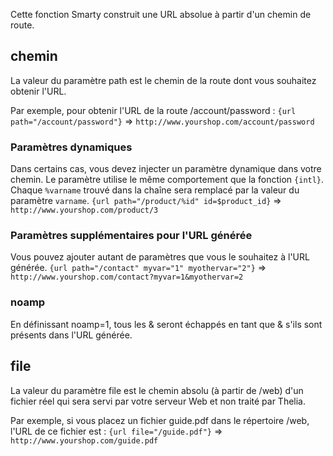 Cette fonction Smarty construit une URL absolue à partir d'un chemin de route.


## chemin
La valeur du paramètre path est le chemin de la route dont vous souhaitez obtenir l'URL.

Par exemple, pour obtenir l'URL de la route /account/password :
`{url path="/account/password"}` => `http://www.yourshop.com/account/password`

### Paramètres dynamiques
Dans certains cas, vous devez injecter un paramètre dynamique dans votre chemin. Le paramètre utilise le même comportement que la fonction `{intl}`. Chaque `%varname` trouvé dans la chaîne sera remplacé par la valeur du paramètre `varname`.
`{url path="/product/%id" id=$product_id}` => `http://www.yourshop.com/product/3`

### Paramètres supplémentaires pour l'URL générée
Vous pouvez ajouter autant de paramètres que vous le souhaitez à l'URL générée.
`{url path="/contact" myvar="1" myothervar="2"}` => `http://www.yourshop.com/contact?myvar=1&myothervar=2`

### noamp
En définissant noamp=1, tous les & seront échappés en tant que &amp; s'ils sont présents dans l'URL générée.


## file
La valeur du paramètre file est le chemin absolu (à partir de /web) d'un fichier réel qui sera servi par votre serveur Web et non traité par Thelia.

Par exemple, si vous placez un fichier guide.pdf dans le répertoire /web, l'URL de ce fichier est :
`{url file="/guide.pdf"}` => `http://www.yourshop.com/guide.pdf`